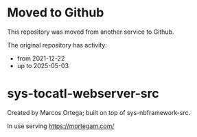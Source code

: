 # Moved to Github

This repository was moved from another service to Github.

The original repository has activity:

- from  2021-12-22
- up to 2025-05-03

# sys-tocatl-webserver-src

Created by Marcos Ortega; built on top of sys-nbframework-src.

In use serving https://mortegam.com/
